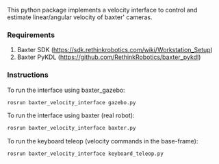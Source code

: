 This python package implements a velocity interface to control and estimate linear/angular velocity of baxter' cameras.
### Requirements
1. Baxter SDK (https://sdk.rethinkrobotics.com/wiki/Workstation_Setup)
2. Baxter PyKDL (https://github.com/RethinkRobotics/baxter_pykdl)

### Instructions 
To run the interface using baxter_gazebo:
```sh
rosrun baxter_velocity_interface gazebo.py
```
To run the interface using baxter (real robot):
```sh
rosrun baxter_velocity_interface baxter.py
```


To run the keyboard teleop (velocity commands in the base-frame):
```sh
rosrun baxter_velocity_interface keyboard_teleop.py
```
